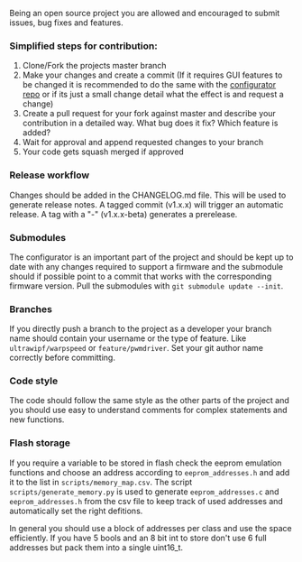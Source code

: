 Being an open source project you are allowed and encouraged to submit issues, bug fixes and features.

### Simplified steps for contribution:
1. Clone/Fork the projects master branch
2. Make your changes and create a commit (If it requires GUI features to be changed it is recommended to do the same with the [configurator repo](https://github.com/Ultrawipf/OpenFFBoard-configurator) or if its just a small change detail what the effect is and request a change)
3. Create a pull request for your fork against master and describe your contribution in a detailed way. What bug does it fix? Which feature is added?
4. Wait for approval and append requested changes to your branch
5. Your code gets squash merged if approved

### Release workflow
Changes should be added in the CHANGELOG.md file.
This will be used to generate release notes.
A tagged commit (v1.x.x) will trigger an automatic release. A tag with a "-" (v1.x.x-beta) generates a prerelease.

### Submodules
The configurator is an important part of the project and should be kept up to date with any changes required to support a firmware and the submodule should if possible point to a commit that works with the corresponding firmware version.
Pull the submodules with `git submodule update --init`.

### Branches
If you directly push a branch to the project as a developer your branch name should contain your username or the type of feature. Like `ultrawipf/warpspeed` or `feature/pwmdriver`.
Set your git author name correctly before committing.

### Code style
The code should follow the same style as the other parts of the project and you should use easy to understand comments for complex statements and new functions.

### Flash storage
If you require a variable to be stored in flash check the eeprom emulation functions and choose an address according to `eeprom_addresses.h` and add it to the list in `scripts/memory_map.csv`. The script `scripts/generate_memory.py` is used to generate `eeprom_addresses.c` and `eeprom_addresses.h` from the csv file to keep track of used addresses and automatically set the right defitions.

In general you should use a block of addresses per class and use the space efficiently. If you have 5 bools and an 8 bit int to store don't use 6 full addresses but pack them into a single uint16_t.